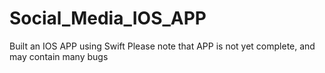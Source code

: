 # Social_Media_IOS_APP
Built an IOS APP using Swift
Please note that APP is not yet complete, and may contain many bugs
